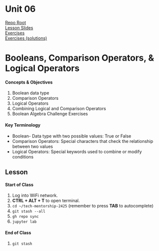 # Unit 06

[Repo Root](../README.md)  
[Lesson Slides](./lesson.pdf)  
[Exercises](./exercises.ipynb)  
[Exercises (solutions)](./exercises_solution.ipynb)  

# Booleans, Comparison Operators, & Logical Operators
#### Concepts & Objectives
1. Boolean data type
2. Comparison Operators
3. Logical Operators
4. Combining Logical and Comparison Operators
5. Boolean Algebra Challenge Exercises

#### Key Terminology
* Boolean- Data type with two possible values: True or False
* Comparison Operators: Special characters that check the relationship between two values
* Logical Operators: Special keywords used to combine or modify conditions

## Lesson
#### Start of Class
1. Log into WiFi network.
2. **CTRL + ALT + T** to open terminal.
3. `cd ~/tech-mentorship-2425` (remember to press **TAB** to autocomplete)
4. `git stash --all`
5. `gh repo sync`
6. `jupyter lab`

#### End of Class
1. `git stash`
